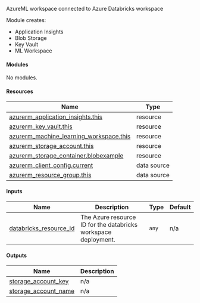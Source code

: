 AzureML workspace connected to Azure Databricks workspace

Module creates:
* Application Insights
* Blob Storage
* Key Vault
* ML Workspace

#### Modules

No modules.

#### Resources

| Name | Type |
|------|------|
| [azurerm_application_insights.this](https://registry.terraform.io/providers/hashicorp/azurerm/latest/docs/resources/application_insights) | resource |
| [azurerm_key_vault.this](https://registry.terraform.io/providers/hashicorp/azurerm/latest/docs/resources/key_vault) | resource |
| [azurerm_machine_learning_workspace.this](https://registry.terraform.io/providers/hashicorp/azurerm/latest/docs/resources/machine_learning_workspace) | resource |
| [azurerm_storage_account.this](https://registry.terraform.io/providers/hashicorp/azurerm/latest/docs/resources/storage_account) | resource |
| [azurerm_storage_container.blobexample](https://registry.terraform.io/providers/hashicorp/azurerm/latest/docs/resources/storage_container) | resource |
| [azurerm_client_config.current](https://registry.terraform.io/providers/hashicorp/azurerm/latest/docs/data-sources/client_config) | data source |
| [azurerm_resource_group.this](https://registry.terraform.io/providers/hashicorp/azurerm/latest/docs/data-sources/resource_group) | data source |

#### Inputs

| Name | Description | Type | Default |
|------|-------------|------|---------|
| <a name="input_databricks_resource_id"></a> [databricks_resource_id](#input_databricks_resource_id) | The Azure resource ID for the databricks workspace deployment. | `any` | n/a |

#### Outputs

| Name | Description |
|------|-------------|
| <a name="output_storage_account_key"></a> [storage_account_key](#output_storage_account_key) | n/a |
| <a name="output_storage_account_name"></a> [storage_account_name](#output_storage_account_name) | n/a |
